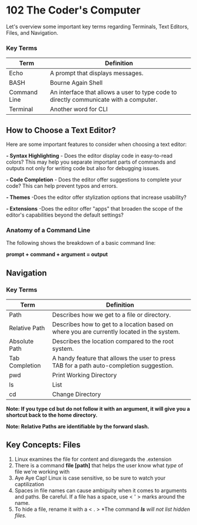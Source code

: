 # 102 The Coder's Computer

Let's overview some important key terms regarding Terminals, Text Editors, Files, and Navigation.

### Key Terms

Term | Definition
------------ | ------------
Echo | A prompt that displays messages.
BASH | Bourne Again Shell
Command Line | An interface that allows a user to type code to directly communicate with a computer.
Terminal | Another word for CLI

## How to Choose a Text Editor?

Here are some important features to consider when choosing a text editor:

**- Syntax Highlighting**
    - Does the editor display code in easy-to-read colors? This may help you separate important parts of commands and outputs not only for writing code but also for debugging issues.

**- Code Completion**
    - Does the editor offer suggestions to complete your code? This can help prevent typos and errors.

**- Themes**
    -Does the editor offer stylization options that increase usability?

**- Extensions**
    -Does the editor offer "apps" that broaden the scope of the editor's capabilities beyond the default settings?
    
    
### Anatomy of a Command Line

The following shows the breakdown of a basic command line:

**prompt + command + argument = output**

## Navigation

### Key Terms

Term | Definition
------------ | ------------
Path | Describes how we get to a file or directory.
Relative Path | Describes how to get to a location based on where you are currently located in the system.
Absolute Path | Describes the location compared to the root system.
Tab Completion | A handy feature that allows the user to press TAB for a path auto-completion suggestion.
pwd | Print Working Directory
ls | List
cd | Change Directory

**Note: If you type cd but do not follow it with an argument, it will give you a shortcut back to the home directory.**

**Note: Relative Paths are identifiable by the forward slash.**

## Key Concepts: Files

1. Linux examines the file for content and disregards the .extension
2. There is a command **file \[path\]** that helps the user know what *type* of file we're working with
3. Aye Aye Cap! Linux is case sensitive, so be sure to watch your captilization
4. Spaces in file names can cause ambiguity when it comes to arguments and paths. Be careful. If a file has a space, use < ' > marks around the name.
5. To hide a file, rename it with a < . > *The command ***ls*** *will not list hidden files.*


